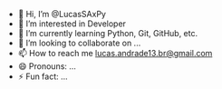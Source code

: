 - 👋 Hi, I’m @LucasSAxPy
- 👀 I’m interested in Developer
- 🌱 I’m currently learning Python, Git, GitHub, etc.
- 💞️ I’m looking to collaborate on ...
- 📫 How to reach me lucas.andrade13.br@gmail.com
- 😄 Pronouns: ...
- ⚡ Fun fact: ...

<!---
LucasSAxPy/LucasSAxPy is a ✨ special ✨ repository because its `README.md` (this file) appears on your GitHub profile.
You can click the Preview link to take a look at your changes.
--->
